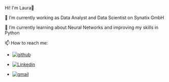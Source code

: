 Hi! I'm Laura👋

🔭 I’m currently working as Data Analyst and Data Scientist on Synatix GmbH


🌱 I’m currently learning about Neural Networks and improving my skills in Python


📫 How to reach me: 


- [![github](https://user-images.githubusercontent.com/87466197/181213046-2afef1a3-166f-4b54-b8c5-e74edfe2e018.png)][1]


- [![Linkedin](https://user-images.githubusercontent.com/87466197/181226670-c7ed1914-7706-4e43-bf43-d87f100ccb67.png)][2]


- [![gmail](https://user-images.githubusercontent.com/87466197/181225589-901f6e97-ec3f-47ae-ad80-fde7dd1c429b.png)][3]



[1]: https://github.com/Laura-Alonso
[2]: https://www.linkedin.com/in/laura-alonso-gil/
[3]: mailto:lalonsogi@gmail.com

